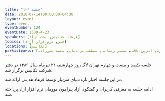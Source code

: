 ```yaml
---
title: "جلسه ۱۲۴"
date: 2010-07-14T00:00:00+04:30
layout: event
type: event
eventNumber: 124
eventDate: 1389-4-23
speakers: [فرهاد هدایتی, بحث آزاد]
topics: [خبر, نرم‌افزار آزاد]
locations: [تکانیس]
participants: [آرمن باغومیان, اشکان قاسمی, بهنام بهجت‌ مرندی, بهنام توکلی, مهدی فتاحی, نوید آقا حسنی, فرهاد هدایتی فرد, آدرین جلالی, سمیر رحمانی, مصطفی مرادیان, محمد حسن‌زاده]
---
```

جلسه یکصد و بیست و چهارم تهران لاگ روز چهارشنبه ۲۳ تیرماه سال ۱۳۸۹ در دفتر شرکت تکانیس برگزار شد.

در این جلسه اخبار تازه دنیای متن‌باز توسط فرهاد هدایتی ارائه شد.

ادامه جلسه به معرفی کاربران و گفتگوی آزاد پیرامون موومان نرم افزار آزاد پرداخته شد.